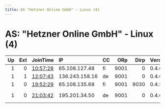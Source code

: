 ```yaml
---
title: AS "Hetzner Online GmbH" - Linux (4)
---
```


# AS: "Hetzner Online GmbH" - Linux (4)

|   Up |   Ext | JoinTime                                                                                              | IP             | CC   |   ORp |   Dirp | Version   | Contact                      | Nickname      |   eFamMembers |
|-----:|------:|:------------------------------------------------------------------------------------------------------|:---------------|:-----|------:|-------:|:----------|:-----------------------------|:--------------|--------------:|
|    1 |     0 | [10:57:28](https://nusenu.github.io/OrNetStats/w/relay/E137DBC8238AB9D7752532C03266B9D60DAA4CAE.html) | 65.108.127.48  | fi   |  9001 |      0 | 0.4.6.8   | None                         | Unnamed       |             1 |
|    1 |     1 | [12:07:43](https://nusenu.github.io/OrNetStats/w/relay/44E7038ABFF02530CD9761629BBCE882FC901DEB.html) | 136.243.158.16 | de   |  9001 |      0 | 0.4.6.10  | 31173 at hi2 dot in          | TorC6         |             1 |
|    1 |     0 | [19:52:29](https://nusenu.github.io/OrNetStats/w/relay/BCF6520F3756596DE62C4911D5EF9243AF29D9ED.html) | 65.108.135.68  | fi   |  9001 |   9030 | 0.4.5.10  | None                         | Frittenbude   |             1 |
|    1 |     0 | [21:03:42](https://nusenu.github.io/OrNetStats/w/relay/463362F390C74A88E1C70E8796514AF0E31928F8.html) | 195.201.34.50  | de   |  9001 |      0 | 0.4.6.9   | operator397592387 &lt;operat | relay37520570 |             1 |
